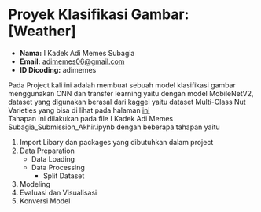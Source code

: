 # Proyek Klasifikasi Gambar: [Weather]
- **Nama:** I Kadek Adi Memes Subagia
- **Email:** adimemes06@gmail.com
- **ID Dicoding:** adimemes

Pada Project kali ini adalah membuat sebuah model klasifikasi gambar menggunakan CNN dan transfer learning yaitu dengan model MobileNetV2, dataset yang digunakan berasal dari kaggel yaitu dataset Multi-Class Nut Varieties yang bisa di lihat pada halaman <a href = "https:https://universe.roboflow.com/taj/weather-classification-kkfgt">ini</a><br>
Tahapan ini dilakukan pada file I Kadek Adi Memes Subagia_Submission_Akhir.ipynb dengan beberapa tahapan yaitu

1. Import Libary dan packages yang dibutuhkan dalam project
2. Data Preparation
   * Data Loading
   * Data Processing
     * Split Dataset
3. Modeling
4. Evaluasi dan Visualisasi
5. Konversi Model
